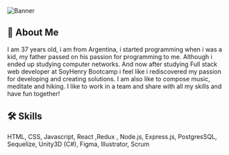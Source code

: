 ![Banner](https://github.com/juliangalvez/juliangalvez/blob/main/Covers.png?raw=true)

## 🚀 About Me
I am 37 years old, i am from Argentina, i started programming when i was a kid, my father passed on his passion for programming to me. Although i ended up studying computer networks. And now after studying Full stack web developer at SoyHenry Bootcamp i feel like i rediscovered my passion for developing and creating solutions. I am also like to compose music, meditate and hiking. I like to work in a team and share with all my skills and have fun together!



## 🛠 Skills
HTML, CSS, Javascript, React ,Redux , Node.js, Express.js, PostgresSQL, Sequelize, Unity3D (C#), Figma, Illustrator, Scrum

